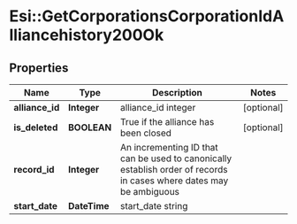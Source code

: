 # Esi::GetCorporationsCorporationIdAlliancehistory200Ok

## Properties
Name | Type | Description | Notes
------------ | ------------- | ------------- | -------------
**alliance_id** | **Integer** | alliance_id integer | [optional] 
**is_deleted** | **BOOLEAN** | True if the alliance has been closed | [optional] 
**record_id** | **Integer** | An incrementing ID that can be used to canonically establish order of records in cases where dates may be ambiguous | 
**start_date** | **DateTime** | start_date string | 


